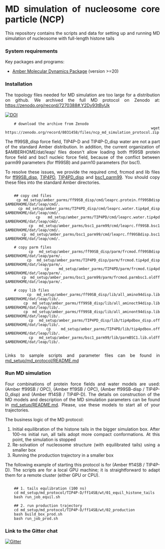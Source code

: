 <div align="justify">

# MD simulation of nucleosome core particle (NCP)

This repository contains the scripts and data for setting up and running MD simulation of nucleosome with full-length histone
tails

### System requirements

Key packages and programs:

- [Amber Molecular Dynamics Package](https://ambermd.org/) (version >=20)

### Installation

The topology files needed for MD simulation are too large for a distribution on github. We archived the full MD protocol
on Zenodo at: https://zenodo.org/record/7270388#.Y2Dy93tByUk

[![DOI](https://zenodo.org/badge/DOI/10.5281/zenodo.7270388.svg)](https://doi.org/10.5281/zenodo.7270388)

```code-block:: bash
    # download the archive from Zenodo
    wget https://zenodo.org/record/8031458/files/ncp_md_simulation_protocol.zip
```

The ff99SB_disp force field, TIP4P-D and TIP4P-D_disp water are not a part of the standard Amber distribution. 
In addition, the current organization of $AMBERHOME/dat/leap/ files doesn't allow loading both ff99SB protein force field
and bsc1 nucleic force field, because of the conflict between parm99 parameters (for ff99SB) and parm10 parameters (for bsc1).

To resolve these issues, we provide the required cmd, frcmod and lib files for [ff99SB_disp](md_setup/amber_parms/ff99SB_disp/), [TIP4PD](md_setup/amber_parms/TIP4PD/),
[TIP4PD_disp](md_setup/amber_parms/TIP4PD_disp/) and [bsc1_parm99](md_setup/amber_parms/bsc1_parm99/).
You should copy these files into the standard Amber directories.

```code-block:: bash
    
    ## copy cmd files
    cp md_setup/amber_parms/ff99SB_disp/cmd/leaprc.protein.ff99SBdisp $AMBERHOME/dat/leap/cmd/.
    cp md_setup/amber_parms/TIP4PD_disp/cmd/leaprc.water.tip4pd_disp $AMBERHOME/dat/leap/cmd/.
    cp md_setup/amber_parms/TIP4PD/cmd/leaprc.water.tip4pd $AMBERHOME/dat/leap/cmd/.
    cp md_setup/amber_parms/bsc1_parm99/cmd/leaprc.ff99SB.bsc1 $AMBERHOME/dat/leap/cmd/.
    cp md_setup/amber_parms/bsc1_parm99/cmd/leaprc.ff99SBdisp.bsc1 $AMBERHOME/dat/leap/cmd/.
  
    # copy parm files 
    cp md_setup/amber_parms/ff99SB_disp/parm/frcmod.ff99SBdisp $AMBERHOME/dat/leap/parm/.
    cp md_setup/amber_parms/TIP4PD_disp/parm/frcmod.tip4pd_disp $AMBERHOME/dat/leap/parm/.
    cp md_setup/amber_parms/TIP4PD/parm/frcmod.tip4pd $AMBERHOME/dat/leap/parm/.
    cp md_setup/amber_parms/bsc1_parm99/parm/frcmod.parmbsc1.oldff $AMBERHOME/dat/leap/parm/.
     
    # copy lib files  
    cp md_setup/amber_parms/ff99SB_disp/lib/all_amino94disp.lib $AMBERHOME/dat/leap/lib/.
    cp md_setup/amber_parms/ff99SB_disp/lib/all_aminoct94disp.lib $AMBERHOME/dat/leap/lib/.
    cp md_setup/amber_parms/ff99SB_disp/lib/all_aminont94disp.lib $AMBERHOME/dat/leap/lib/.
    cp md_setup/amber_parms/TIP4PD_disp/lib/tip4pdbox_disp.off $AMBERHOME/dat/leap/lib/.
    cp md_setup/amber_parms/TIP4PD/lib/tip4pdbox.off $AMBERHOME/dat/leap/lib/.
    cp md_setup/amber_parms/bsc1_parm99/lib/parmBSC1.lib.oldff $AMBERHOME/dat/leap/lib/.
    
```

Links to sample scripts and parameter files can be found in [md_setup/md_protocol/README.md](md_setup/md_protocol/README.md)

### Run MD simulation

Four combinations of protein force fields and water models are used: (Amber ff99SB / OPC), (Amber ff19SB / OPC), (Amber
ff99SB-disp / TIP4P-D_disp) and (Amber ff14SB / TIP4P-D). The details on construction of the MD models and description of the
MD simulation parameters can be found in [md_setup/README.md](md_setup/README.md). Please, use these models to start all
of your trajectories.

The business logic of the MD protocol:

1) Initial equilibration of the histone tails in the bigger simulation box. After 100-ns initial run, all tails adopt
   more compact conformations. At this point, the simulation is stopped
2) Re-solvation of nucleosome structure (with equilibrated tails) using a smaller box
3) Running the production trajectory in a smaller box

The following example of starting this protocol is for (Amber ff14SB / TIP4P-D). The scripts are for a local GPU
machine; it is straightforward to adapt them for a remote cluster (either GPU or CPU).

```code-block:: bash

    ## 1. tails equlibration (100 ns)
    cd md_setup/md_protocol/TIP4P-D/ff14SB/wt/01_equil_histone_tails
    bash run_job_equil.sh
    
    ## 2. run production trajectory
    cd md_setup/md_protocol/TIP4P-D/ff14SB/wt/02_production   
    bash build_box_prod.sh
    bash run_job_prod.sh
```

### Link to the Gitter chat

[![Gitter](https://img.shields.io/gitter/room/DAVFoundation/DAV-Contributors.svg?style=flat-square)](https://gitter.im/nucleosome-md-simulation/community)

</div>



